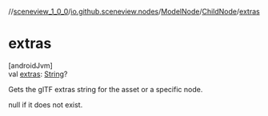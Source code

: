 //[sceneview_1_0_0](../../../../index.md)/[io.github.sceneview.nodes](../../index.md)/[ModelNode](../index.md)/[ChildNode](index.md)/[extras](extras.md)

# extras

[androidJvm]\
val [extras](extras.md): [String](https://kotlinlang.org/api/latest/jvm/stdlib/kotlin/-string/index.html)?

Gets the glTF extras string for the asset or a specific node.

null if it does not exist.
